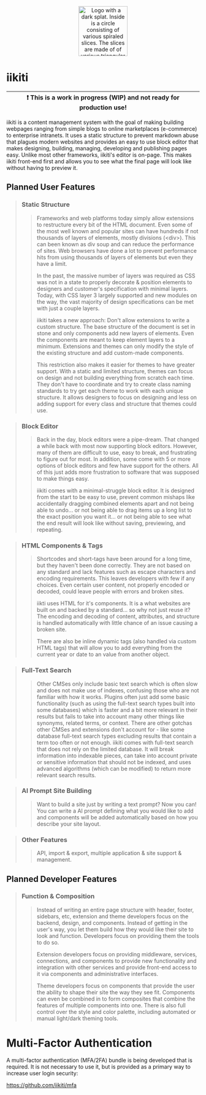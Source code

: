 <p align="center">
	<img src="https://iikiti.github.io/brand/logo/iikiti-logo-128.png" width="128" height="130" alt="Logo with a dark splat. Inside is a circle consisting of various spiraled slices. The slices are made of of various triangular shapes with gradient colors ranging from dark blue at the top to bright yellow at the bottom." />
</p>

# iikiti

| :exclamation:  This is a work in progress (WIP) and not ready for production use!   |
|-------------------------------------------------------------------------------------|

iikiti is a content management system with the goal of making building webpages ranging from simple blogs to online marketplaces (e-commerce) to enterprise intranets. It uses a static structure to prevent markdown abuse that plagues modern websites and provides an easy to use block editor that makes designing, building, managing, developing and publishing pages easy. Unlike most other frameworks, iikiti's editor is on-page. This makes iikiti front-end first and allows you to see what the final page will look like without having to preview it.

## Planned User Features

> ### Static Structure
>>
>> Frameworks and web platforms today simply allow extensions to restructure every bit of the HTML document. Even some of the most well known and popular sites can have hundreds if not thousands of layers of elements, mostly divisions (\<div\>). This can been known as div soup and can reduce the performance of sites. Web browsers have done a lot to prevent performance hits from using thousands of layers of elements but even they have a limit.
>> 
>> In the past, the massive number of layers was required as CSS was not in a state to properly decorate & position elements to designers and customer's specification with minimal layers. Today, with CSS layer 3 largely supported and new modules on the way, the vast majority of design specifications can be met with just a couple layers.
>>
>> iikiti takes a new approach: Don't allow extensions to write a custom structure. The base structure of the document is set in stone and only components add new layers of elements. Even the components are meant to keep element layers to a minimum. Extensions and themes can only modify the style of the existing structure and add custom-made components.
>> 
>> This restriction also makes it easier for themes to have greater support. With a static and limited structure, themes can focus on design and not building everything from scratch each time. They don't have to coordinate and try to create class naming standards to try get each theme to work with each unique structure. It allows designers to focus on designing and less on adding support for every class and structure that themes could use.

> ### Block Editor
>>
>> Back in the day, block editors were a pipe-dream. That changed a while back with most now supporting block editors. However, many of them are difficult to use, easy to break, and frustrating to figure out for most. In addition, some come with 5 or more options of block editors and few have support for the others. All of this just adds more frustration to software that was supposed to make things easy.
>>
>> iikiti comes with a minimal-struggle block editor. It is designed from the start to be easy to use, prevent common mishaps like accidentally dragging combined elements apart and not being able to undo... or not being able to drag items up a long list to the exact position you want it... or not being able to see what the end result will look like without saving, previewing, and repeating.

> ### HTML Components & Tags
>>
>> Shortcodes and short-tags have been around for a long time, but they haven't been done correctly. They are not based on any standard and lack features such as escape characters and encoding requirements. This leaves developers with few if any choices. Even certain user content, not properly encoded or decoded, could leave people with errors and broken sites.
>> 
>> iikti uses HTML for it's components. It is a what websites are built on and backed by a standard... so why not just reuse it? The encoding and decoding of content, attributes, and structure is handled automatically with little chance of an issue causing a broken site.
>> 
>> There are also be inline dynamic tags (also handled via custom HTML tags) that will allow you to add everything from the current year or date to an value from another object.

> ### Full-Text Search
>>
>> Other CMSes only include basic text search which is often slow and does not make use of indexes, confusing those who are not familiar with how it works. Plugins often just add some basic functionality (such as using the full-text search types built into some databases) which is faster and a bit more relevant in their results but fails to take into account many other things like synonyms, related terms, or context. There are other gotchas other CMSes and extensions don't account for - like some database full-text search types excluding results that contain a term too often or not enough. iikiti comes with full-text search that does not rely on the limited database. It will break information into indexable pieces, can take into account private or sensitive information that should not be indexed, and uses advanced algorithms (which can be modified) to return more relevant search results. 

> ### AI Prompt Site Building
>> 
>> Want to build a site just by writing a text prompt? Now you can! You can write a AI prompt defining what you would like to add and components will be added automatically based on how you describe your site layout.

> ### Other Features
>> 
>> API, import & export, multiple application & site support & management.

## Planned Developer Features

> ### Function & Composition
>> 
>> Instead of writing an entire page structure with header, footer, sidebars, etc, extension and theme developers focus on the backend, design, and components. Instead of getting in the user's way, you let them build how they would like their site to look and function. Developers focus on providing them the tools to do so.
>> 
>> Extension developers focus on providing middleware, services, connections, and components to provide new functionality and integration with other services and provide front-end access to it via components and administrative interfaces.
>> 
>> Theme developers focus on components that provide the user the ability to shape their site the way they see fit. Components can even be combined in to form composites that combine the features of multiple components into one. There is also full control over the style and color palette, including automated or manual light/dark theming tools.

# Multi-Factor Authentication
A multi-factor authentication (MFA/2FA) bundle is being developed that is required. It is not necessary to use it, but is provided as a primary way to increase user login security:

https://github.com/iikiti/mfa